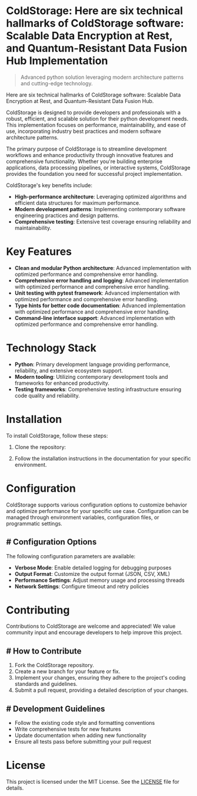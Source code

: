 <!-- fallback_ColdStorage_20250803003235_33095 -->

# ColdStorage: Here are six technical hallmarks of ColdStorage software: Scalable Data Encryption at Rest, and Quantum-Resistant Data Fusion Hub Implementation
> Advanced python solution leveraging modern architecture patterns and cutting-edge technology.

Here are six technical hallmarks of ColdStorage software: Scalable Data Encryption at Rest, and Quantum-Resistant Data Fusion Hub.

ColdStorage is designed to provide developers and professionals with a robust, efficient, and scalable solution for their python development needs. This implementation focuses on performance, maintainability, and ease of use, incorporating industry best practices and modern software architecture patterns.

The primary purpose of ColdStorage is to streamline development workflows and enhance productivity through innovative features and comprehensive functionality. Whether you're building enterprise applications, data processing pipelines, or interactive systems, ColdStorage provides the foundation you need for successful project implementation.

ColdStorage's key benefits include:

* **High-performance architecture**: Leveraging optimized algorithms and efficient data structures for maximum performance.
* **Modern development patterns**: Implementing contemporary software engineering practices and design patterns.
* **Comprehensive testing**: Extensive test coverage ensuring reliability and maintainability.

# Key Features

* **Clean and modular Python architecture**: Advanced implementation with optimized performance and comprehensive error handling.
* **Comprehensive error handling and logging**: Advanced implementation with optimized performance and comprehensive error handling.
* **Unit testing with pytest framework**: Advanced implementation with optimized performance and comprehensive error handling.
* **Type hints for better code documentation**: Advanced implementation with optimized performance and comprehensive error handling.
* **Command-line interface support**: Advanced implementation with optimized performance and comprehensive error handling.

# Technology Stack

* **Python**: Primary development language providing performance, reliability, and extensive ecosystem support.
* **Modern tooling**: Utilizing contemporary development tools and frameworks for enhanced productivity.
* **Testing frameworks**: Comprehensive testing infrastructure ensuring code quality and reliability.

# Installation

To install ColdStorage, follow these steps:

1. Clone the repository:


2. Follow the installation instructions in the documentation for your specific environment.

# Configuration

ColdStorage supports various configuration options to customize behavior and optimize performance for your specific use case. Configuration can be managed through environment variables, configuration files, or programmatic settings.

## # Configuration Options

The following configuration parameters are available:

* **Verbose Mode**: Enable detailed logging for debugging purposes
* **Output Format**: Customize the output format (JSON, CSV, XML)
* **Performance Settings**: Adjust memory usage and processing threads
* **Network Settings**: Configure timeout and retry policies

# Contributing

Contributions to ColdStorage are welcome and appreciated! We value community input and encourage developers to help improve this project.

## # How to Contribute

1. Fork the ColdStorage repository.
2. Create a new branch for your feature or fix.
3. Implement your changes, ensuring they adhere to the project's coding standards and guidelines.
4. Submit a pull request, providing a detailed description of your changes.

## # Development Guidelines

* Follow the existing code style and formatting conventions
* Write comprehensive tests for new features
* Update documentation when adding new functionality
* Ensure all tests pass before submitting your pull request

# License

This project is licensed under the MIT License. See the [LICENSE](https://github.com/ludo53/ColdStorage/blob/main/LICENSE) file for details.
